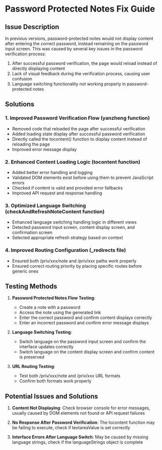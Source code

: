 # Password Protected Notes Fix Guide

## Issue Description

In previous versions, password-protected notes would not display content after entering the correct password, instead remaining on the password input screen. This was caused by several key issues in the password verification process:

1. After successful password verification, the page would reload instead of directly displaying content
2. Lack of visual feedback during the verification process, causing user confusion
3. Language switching functionality not working properly in password-protected notes

## Solutions

### 1. Improved Password Verification Flow (yanzheng function)

- Removed code that reloaded the page after successful verification
- Added loading state display after successful password verification
- Directly called the tocontent() function to display content instead of reloading the page
- Improved error message display

### 2. Enhanced Content Loading Logic (tocontent function)

- Added better error handling and logging
- Validated DOM elements exist before using them to prevent JavaScript errors
- Checked if content is valid and provided error fallbacks
- Improved API request and response handling

### 3. Optimized Language Switching (checkAndRefreshNoteContent function)

- Enhanced language switching handling logic in different views
- Detected password input screen, content display screen, and confirmation screen
- Selected appropriate refresh strategy based on context

### 4. Improved Routing Configuration (_redirects file)

- Ensured both /priv/xxx/note and /priv/xxx paths work properly
- Ensured correct routing priority by placing specific routes before generic ones

## Testing Methods

1. **Password Protected Notes Flow Testing**:
   - Create a note with a password
   - Access the note using the generated link
   - Enter the correct password and confirm content displays correctly
   - Enter an incorrect password and confirm error message displays

2. **Language Switching Testing**:
   - Switch language on the password input screen and confirm the interface updates correctly
   - Switch language on the content display screen and confirm content is preserved

3. **URL Routing Testing**:
   - Test both /priv/xxx/note and /priv/xxx URL formats
   - Confirm both formats work properly

## Potential Issues and Solutions

1. **Content Not Displaying**: Check browser console for error messages, usually caused by DOM elements not found or API request failures
   
2. **No Response After Password Verification**: The tocontent function may be failing to execute, check if textareaValue is set correctly

3. **Interface Errors After Language Switch**: May be caused by missing language strings, check if the languageStrings object is complete
